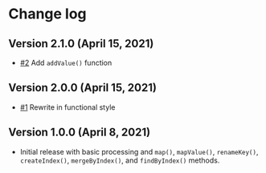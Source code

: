 # Change log

## Version 2.1.0 (April 15, 2021)

- [#2](https://github.com/florianeckerstorfer/ape/pull/2) Add `addValue()` function

## Version 2.0.0 (April 15, 2021)

- [#1](https://github.com/florianeckerstorfer/ape/pull/1) Rewrite in functional style

## Version 1.0.0 (April 8, 2021)

- Initial release with basic processing and `map()`, `mapValue()`, `renameKey()`, `createIndex()`, `mergeByIndex()`, and `findByIndex()` methods.
